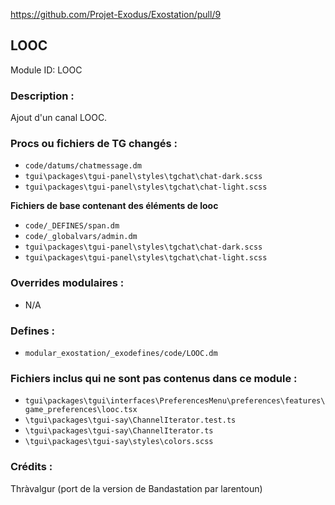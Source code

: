 https://github.com/Projet-Exodus/Exostation/pull/9

## LOOC

Module ID: LOOC

### Description :

Ajout d'un canal LOOC.

### Procs ou fichiers de TG changés :
- `code/datums/chatmessage.dm`
- `tgui\packages\tgui-panel\styles\tgchat\chat-dark.scss`
- `tgui\packages\tgui-panel\styles\tgchat\chat-light.scss`

**Fichiers de base contenant des éléments de looc**
- `code/_DEFINES/span.dm`
- `code/_globalvars/admin.dm`
- `tgui\packages\tgui-panel\styles\tgchat\chat-dark.scss`
- `tgui\packages\tgui-panel\styles\tgchat\chat-light.scss`

### Overrides modulaires :

- N/A

### Defines :
- `modular_exostation/_exodefines/code/LOOC.dm`

### Fichiers inclus qui ne sont pas contenus dans ce module :

- `tgui\packages\tgui\interfaces\PreferencesMenu\preferences\features\game_preferences\looc.tsx`
- `\tgui\packages\tgui-say\ChannelIterator.test.ts`
- `\tgui\packages\tgui-say\ChannelIterator.ts`
- `\tgui\packages\tgui-say\styles\colors.scss`

### Crédits :
Thràvalgur (port de la version de Bandastation par larentoun)

